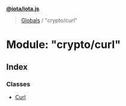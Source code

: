 **[@iota/iota.js](../README.md)**

> [Globals](../README.md) / "crypto/curl"

# Module: "crypto/curl"

## Index

### Classes

* [Curl](../classes/_crypto_curl_.curl.md)
